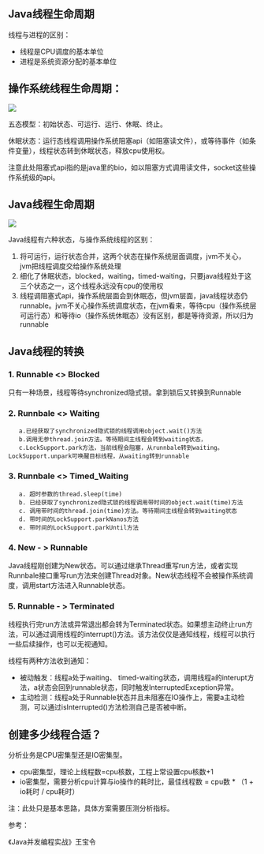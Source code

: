 ## Java线程生命周期

线程与进程的区别：

- 线程是CPU调度的基本单位
- 进程是系统资源分配的基本单位

## 操作系统线程生命周期：

![](https://icecrea-blog-1300414836.cos.ap-beijing.myqcloud.com/blog/通用线程生命周期.png)



五态模型：初始状态、可运行、运行、休眠、终止。

休眠状态：运行态线程调用操作系统阻塞api（如阻塞读文件），或等待事件（如条件变量），线程状态转到休眠状态，释放cpu使用权。

注意此处阻塞式api指的是java里的bio，如以阻塞方式调用读文件，socket这些操作系统级的api。

## Java线程生命周期

![](https://icecrea-blog-1300414836.cos.ap-beijing.myqcloud.com/blog/java线程生命周期.png)

Java线程有六种状态，与操作系统线程的区别：

1. 将可运行，运行状态合并，这两个状态在操作系统层面调度，jvm不关心，jvm把线程调度交给操作系统处理
2. 细化了休眠状态，blocked，waiting，timed-waiting，只要java线程处于这三个状态之一，这个线程永远没有cpu的使用权
3. 线程调阻塞式api，操作系统层面会到休眠态，但jvm层面，java线程状态仍runnable。jvm不关心操作系统调度状态，在jvm看来，等待cpu（操作系统层可运行态）和等待io（操作系统休眠态）没有区别，都是等待资源，所以归为runnable

## Java线程的转换

### 1. Runnable <> Blocked  

   只有一种场景，线程等待synchronized隐式锁。拿到锁后又转换到Runnable

### 2. Runnbale <> Waiting 
       a.已经获取了synchronized隐式锁的线程调用object.wait()方法
       b.调用无参thread.join方法。等待期间主线程会转到waiting状态，
       c.LockSupport.park方法，当前线程会阻塞，从runnbale转到waiting。 LockSupport.unpark可唤醒目标线程，从waiting转到runnable

### 3. Runnbale <> Timed_Waiting 
       a. 超时参数的thread.sleep(time)
       b. 已经获取了synchronized隐式锁的线程调用带时间的object.wait(time)方法
       c. 调用带时间的thread.join(time)方法。等待期间主线程会转到waiting状态
       d. 带时间的LockSupport.parkNanos方法
       e. 带时间的LockSupport.parkUntil方法

### 4. New - > Runnable

   ​	Java线程刚创建为New状态。可以通过继承Thread重写run方法，或者实现Runnbale接口重写run方法来创建Thread对象。New状态线程不会被操作系统调度，调用start方法进入Runnable状态。

### 5. Runnable - > Terminated

   线程执行完run方法或异常退出都会转为Terminated状态。如果想主动终止run方法，可以通过调用线程的interrupt()方法。该方法仅仅是通知线程，线程可以执行一些后续操作，也可以无视通知。

   线程有两种方法收到通知：

   - 被动触发：线程a处于waiting、 timed-waiting状态，调用线程a的interupt方法，a状态会回到runnable状态，同时触发InterruptedException异常。
   - 主动检测：线程a处于Runnable状态并且未阻塞在IO操作上，需要a主动检测，可以通过isInterrupted()方法检测自己是否被中断。



## 创建多少线程合适？

分析业务是CPU密集型还是IO密集型。

- cpu密集型，理论上线程数=cpu核数，工程上常设置cpu核数+1
- io密集型，需要分析cpu计算与io操作的耗时比，最佳线程数 = cpu数 * （1 + io耗时 / cpu耗时）

注：此处只是基本思路，具体方案需要压测分析指标。



参考：

《Java并发编程实战》王宝令